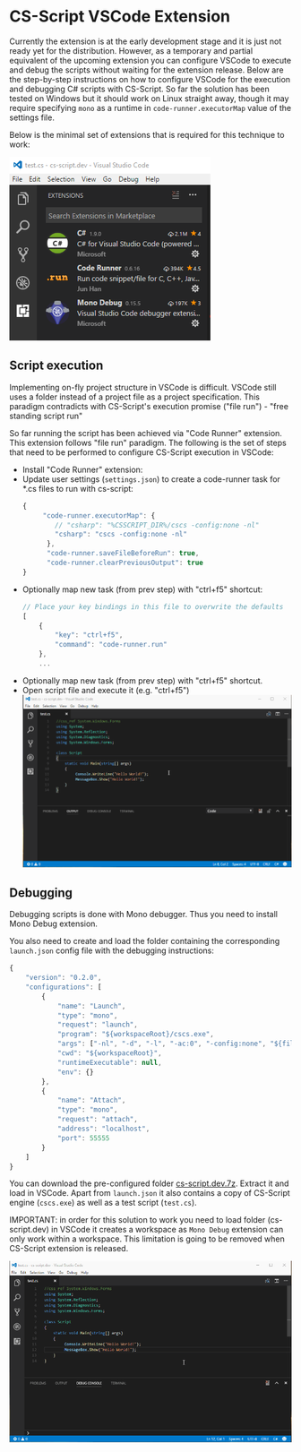 # CS-Script VSCode Extension

Currently the extension is at the early development stage and it is just not ready yet for the distribution. However, as a temporary and partial equivalent of the upcoming extension you can configure VSCode to execute and debug the scripts without waiting for the extension release. Below are the step-by-step instructions on how to configure VSCode for the execution and debugging C# scripts with CS-Script. So far the solution has been tested on Windows but it should work on Linux straight away, though it may require specifying `mono` as a runtime in `code-runner.executorMap` value of the settings file.  

Below is the minimal set of extensions that is required for this technique to work: 

![](https://github.com/oleg-shilo/cs-script.vscode/raw/master/images/dependencies.png)

## Script execution

Implementing on-fly project structure in VSCode is difficult. VSCode still uses a folder instead of a project file as a project specification. This paradigm contradicts with CS-Script's execution promise ("file run") - "free standing script run"

So far running the script has been achieved via "Code Runner" extension. This extension follows "file run" paradigm. The following is the set of steps that need to be performed to configure CS-Script execution in VSCode:

* Install "Code Runner" extension:
* Update user settings (`settings.json`) to create a code-runner task for *.cs files to run with cs-script:
    ```js
    {
         "code-runner.executorMap": {
            // "csharp": "%CSSCRIPT_DIR%/cscs -config:none -nl"
            "csharp": "cscs -config:none -nl"
          },
          "code-runner.saveFileBeforeRun": true,
          "code-runner.clearPreviousOutput": true
    }
    ```
* Optionally map new task (from prev step) with "ctrl+f5" shortcut:
    ```js
    // Place your key bindings in this file to overwrite the defaults
    [
        {
            "key": "ctrl+f5",
            "command": "code-runner.run"
        },
        ...
    ```
* Optionally map new task (from prev step) with "ctrl+f5" shortcut.
* Open script file and execute it (e.g. "ctrl+f5")
    ![](https://github.com/oleg-shilo/cs-script.vscode/raw/master/images/vscode_run.gif)   

## Debugging

Debugging scripts is done with Mono debugger. Thus you need to install Mono Debug extension.

You also need to create and load the folder containing the corresponding `launch.json` config file with the debugging instructions: 

```js
{
    "version": "0.2.0",
    "configurations": [
        {
            "name": "Launch",
            "type": "mono",
            "request": "launch",
            "program": "${workspaceRoot}/cscs.exe",
            "args": ["-nl", "-d", "-l", "-ac:0", "-config:none", "${file}"],
            "cwd": "${workspaceRoot}",
            "runtimeExecutable": null,
            "env": {}
        },
        {
            "name": "Attach",
            "type": "mono",
            "request": "attach",
            "address": "localhost",
            "port": 55555
        }
    ]
}
```

You can download the pre-configured folder [cs-script.dev.7z](dev/cs-script.dev.7z). Extract it and load in VSCode. Apart from `launch.json` it also contains a copy of CS-Script engine (`cscs.exe`) as well as a test script (`test.cs`).

IMPORTANT: in order for this solution to work you need to load folder (cs-script.dev) in VSCode it creates a workspace as `Mono Debug` extension can only work within a workspace. This limitation is going to be removed when CS-Script extension is released.

![](https://github.com/oleg-shilo/cs-script.vscode/raw/master/images/vscode_debug.gif)   

